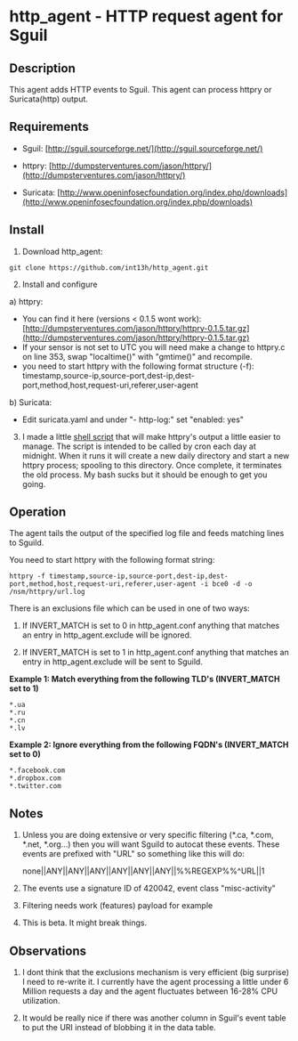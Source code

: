 # http_agent - HTTP request agent for Sguil


## Description

This agent adds HTTP events to Sguil. This agent can process httpry or Suricata(http) output.


## Requirements

* Sguil: [http://sguil.sourceforge.net/](http://sguil.sourceforge.net/)

* httpry: [http://dumpsterventures.com/jason/httpry/](http://dumpsterventures.com/jason/httpry/)

* Suricata: [http://www.openinfosecfoundation.org/index.php/downloads](http://www.openinfosecfoundation.org/index.php/downloads)


## Install

1) Download http_agent: 

`git clone https://github.com/int13h/http_agent.git`

2) Install and configure 

  a) httpry:

  - You can find it here (versions < 0.1.5 wont work): [http://dumpsterventures.com/jason/httpry/httpry-0.1.5.tar.gz](http://dumpsterventures.com/jason/httpry/httpry-0.1.5.tar.gz)
  - If your sensor is not set to UTC you will need make a change to httpry.c on line 353,
    swap "localtime()" with "gmtime()" and recompile.
  - you need to start httpry with the following format structure (-f):
    timestamp,source-ip,source-port,dest-ip,dest-port,method,host,request-uri,referer,user-agent

  b) Suricata:
  - Edit suricata.yaml and under "- http-log:" set "enabled: yes"
  

3) I made a little [shell script](https://github.com/int13h/http_agent/blob/master/http_job.sh) that will make httpry's output a 
little easier to manage. The script is intended to be called by cron each day at midnight. When it runs it will create a new daily 
directory and start a new httpry process; spooling to this directory. Once complete, it terminates the old process. 
My bash sucks but it should be enough to get you going. 

## Operation

The agent tails the output of the specified log file and feeds matching lines to Sguild.

You need to start httpry with the following format string:

`httpry -f timestamp,source-ip,source-port,dest-ip,dest-port,method,host,request-uri,referer,user-agent -i bce0 -d -o /nsm/httpry/url.log`

There is an exclusions file which can be used in one of two ways:

1) If INVERT_MATCH is set to 0 in http_agent.conf anything that matches an entry in
   http_agent.exclude will be ignored.

2) If INVERT_MATCH is set to 1 in http_agent.conf anything that matches an entry in
   http_agent.exclude will be sent to Sguild.

**Example 1: Match everything from the following TLD's (INVERT_MATCH set to 1)**

	*.ua
	*.ru
	*.cn
	*.lv


**Example 2: Ignore everything from the following FQDN's (INVERT_MATCH set to 0)**

	*.facebook.com
	*.dropbox.com
	*.twitter.com

## Notes

1) Unless you are doing extensive or very specific filtering (*.ca, *.com, *.net, *.org...) then you will want 
   Sguild to autocat these events. These events are prefixed with "URL" so something like this will do:

   none||ANY||ANY||ANY||ANY||ANY||ANY||%%REGEXP%%^URL||1

2) The events use a signature ID of 420042, event class "misc-activity"

3) Filtering needs work (features) payload for example

4) This is beta. It might break things.


## Observations

1) I dont think that the exclusions mechanism is very efficient (big surprise) I need to re-write it. I currently have the
   agent processing a little under 6 Million requests a day and the agent fluctuates between 16-28% CPU utilization.

2) It would be really nice if there was another column in Sguil's event table to put the URI instead of blobbing it in the 
   data table.
